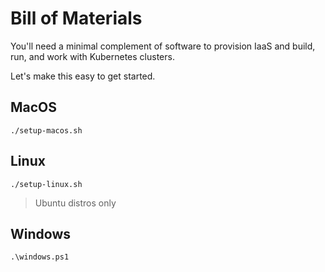 # Bill of Materials

You'll need a minimal complement of software to provision IaaS and build, run, and work with Kubernetes clusters.

Let's make this easy to get started.

## MacOS

```
./setup-macos.sh
```

## Linux

```
./setup-linux.sh
```
> Ubuntu distros only


## Windows

```
.\windows.ps1
```